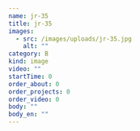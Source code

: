 ```yaml
---
name: jr-35
title: jr-35
images:
  - src: /images/uploads/jr-35.jpg
    alt: ""
category: B
kind: image
video: ""
startTime: 0
order_about: 0
order_projects: 0
order_video: 0
body: ""
body_en: ""
---
```

